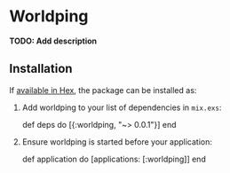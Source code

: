 # Worldping

**TODO: Add description**

## Installation

If [available in Hex](https://hex.pm/docs/publish), the package can be installed as:

  1. Add worldping to your list of dependencies in `mix.exs`:

        def deps do
          [{:worldping, "~> 0.0.1"}]
        end

  2. Ensure worldping is started before your application:

        def application do
          [applications: [:worldping]]
        end

